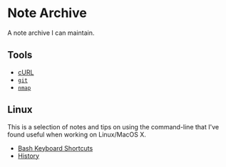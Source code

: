 # Note Archive

A note archive I can maintain.

## Tools

- [cURL](tools/curl.md)
- [`git`](tools/git.md)
- [`nmap`](tools/nmap.md)

## Linux

This is a selection of notes and tips on using the command-line that I've found useful when working on Linux/MacOS X.

- [Bash Keyboard Shortcuts](linux/bash-keyboard-shortcuts.md)
- [History](linux/history.md)